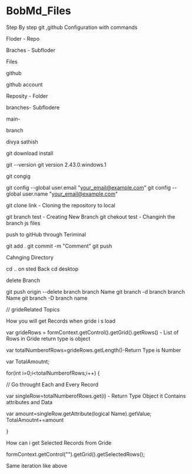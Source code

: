 # BobMd_Files

Step By step git ,github Configuration with commands

Floder - Repo

Braches - Subfloder

Files

github

github account

Reposity - Folder

branches- Subflodere

main-

branch

divya
sathish

git download install

git --version 
git version 2.43.0.windows.1

git congig

git config --global user.email "your_email@example.com"
git config --global user.name "your_email@example.com"

git clone link - Cloning the repository to local

git branch test - Creating New Branch
git chekout test - Changinh the branch
js files

push to gitHub through Teriminal

git add .
git commit -m "Comment"
git push

Cahnging Directory

cd .. on sted Back
cd desktop 

delete Branch

git push origin --delete branch branch Name
git branch -d branch branch Name
git branch -D branch name


// grideRelated Topics

How you will get Records when gride i s load

var grideRows = formContext.getControl().getGrid().getRows() - List of Rows in Gride return type is object

var totalNumberofRows=grideRows.getLength()-Return Type is Number 

var TotalAmoutnt;

for(int i=0;i<totalNumberofRows;i++)
{

// Go throught Each and Every Record

var singleRow=totalNumberofRows.get(i) - Return Type Object it Contains attributes and Data

var amount=singleRow.getAttribute(logical Name).getValue;
TotalAmoutnt+=amount

}

How can i get Selected Records from Gride

formContext.getControl("").getGrid().getSelectedRows();

Same iteration like above


